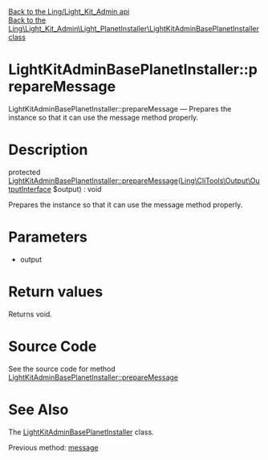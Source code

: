 [Back to the Ling/Light_Kit_Admin api](https://github.com/lingtalfi/Light_Kit_Admin/blob/master/doc/api/Ling/Light_Kit_Admin.md)<br>
[Back to the Ling\Light_Kit_Admin\Light_PlanetInstaller\LightKitAdminBasePlanetInstaller class](https://github.com/lingtalfi/Light_Kit_Admin/blob/master/doc/api/Ling/Light_Kit_Admin/Light_PlanetInstaller/LightKitAdminBasePlanetInstaller.md)


LightKitAdminBasePlanetInstaller::prepareMessage
================



LightKitAdminBasePlanetInstaller::prepareMessage — Prepares the instance so that it can use the message method properly.




Description
================


protected [LightKitAdminBasePlanetInstaller::prepareMessage](https://github.com/lingtalfi/Light_Kit_Admin/blob/master/doc/api/Ling/Light_Kit_Admin/Light_PlanetInstaller/LightKitAdminBasePlanetInstaller/prepareMessage.md)([Ling\CliTools\Output\OutputInterface](https://github.com/lingtalfi/CliTools/blob/master/doc/api/Ling/CliTools/Output/OutputInterface.md) $output) : void




Prepares the instance so that it can use the message method properly.




Parameters
================


- output

    


Return values
================

Returns void.








Source Code
===========
See the source code for method [LightKitAdminBasePlanetInstaller::prepareMessage](https://github.com/lingtalfi/Light_Kit_Admin/blob/master/Light_PlanetInstaller/LightKitAdminBasePlanetInstaller.php#L217-L223)


See Also
================

The [LightKitAdminBasePlanetInstaller](https://github.com/lingtalfi/Light_Kit_Admin/blob/master/doc/api/Ling/Light_Kit_Admin/Light_PlanetInstaller/LightKitAdminBasePlanetInstaller.md) class.

Previous method: [message](https://github.com/lingtalfi/Light_Kit_Admin/blob/master/doc/api/Ling/Light_Kit_Admin/Light_PlanetInstaller/LightKitAdminBasePlanetInstaller/message.md)<br>

